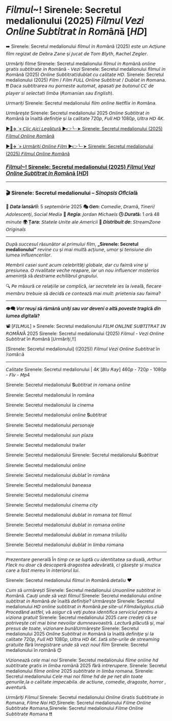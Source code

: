 # 𝘍𝘪𝘭𝘮𝘶𝘭~! Sirenele: Secretul medalionului (2025) 𝘍𝘪𝘭𝘮𝘶𝘭 𝘝𝘦𝘻𝘪 𝘖𝘯𝘭𝘪𝘯𝘦 𝘚𝘶𝘣𝘵𝘪𝘵𝘳𝘢𝘵 𝘪𝘯 𝘙𝘰𝘮â𝘯ă [𝘏𝘋]
➡️ Sirenele: Secretul medalionului 𝘧𝘪𝘭𝘮𝘶𝘭 𝘪𝘯 𝘙𝘰𝘮â𝘯ă (2025) 𝘦𝘴𝘵𝘦 𝘶𝘯 𝘈𝘤ț𝘪𝘶𝘯𝘦 𝘧𝘪𝘭𝘮 𝘳𝘦𝘨𝘪𝘻𝘢𝘵 𝘥𝘦 𝘋𝘦𝘣𝘳𝘢 𝘡𝘢𝘯𝘦 ș𝘪 𝘑𝘶𝘤𝘢𝘵 𝘥𝘦 𝘛𝘰𝘮 𝘉𝘭𝘺𝘵𝘩, 𝘙𝘢𝘤𝘩𝘦𝘭 𝘡𝘦𝘨𝘭𝘦𝘳.

𝘜𝘳𝘮ă𝘳𝘪ț𝘪 𝘧𝘪𝘭𝘮𝘦 Sirenele: Secretul medalionului 𝘧𝘪𝘭𝘮𝘶𝘭 𝘪𝘯 𝘙𝘰𝘮â𝘯ă 𝘰𝘯𝘭𝘪𝘯𝘦 𝘨𝘳𝘢𝘵𝘪𝘴 𝘴𝘶𝘣𝘵𝘪𝘵𝘳𝘢𝘵𝘦 𝘪𝘯 𝘙𝘰𝘮â𝘯ă - 𝘝𝘦𝘻𝘪 Sirenele: Secretul medalionului 𝘧𝘪𝘭𝘮𝘶𝘭 𝘪𝘯 𝘙𝘰𝘮â𝘯ă (2025) 𝘖𝘯𝘭𝘪𝘯𝘦 𝘚𝘶𝘣𝘵𝘪𝘵𝘳𝘢𝘵/𝘥𝘶𝘣𝘭𝘢𝘵 𝘤𝘶 𝘤𝘢𝘭𝘪𝘵𝘢𝘵𝘦 𝘏𝘋. Sirenele: Secretul medalionului (2025) 𝘍𝘪𝘭𝘮 / 𝘍𝘪𝘭𝘮 𝘍𝘜𝘓𝘓 𝘖𝘯𝘭𝘪𝘯𝘦 𝘚𝘶𝘣𝘵𝘪𝘵𝘳𝘢𝘵 / 𝘋𝘶𝘣𝘭𝘢𝘵 𝘪𝘯 𝘙𝘰𝘮𝘢𝘯𝘢. ❗❗️ 𝘋𝘢𝘤𝘢 𝘴𝘶𝘣𝘵𝘪𝘵𝘳𝘢𝘳𝘦𝘢 𝘯𝘶 𝘱𝘰𝘳𝘯𝘦𝘴𝘵𝘦 𝘢𝘶𝘵𝘰𝘮𝘢𝘵, 𝘢𝘱𝘢𝘴𝘢𝘵𝘪 𝘱𝘦 𝘣𝘶𝘵𝘰𝘯𝘶𝘭 𝘊𝘊 𝘥𝘦 𝘱𝘭𝘢𝘺𝘦𝘳 𝘴𝘪 𝘴𝘦𝘭𝘦𝘤𝘵𝘢𝘵𝘪 𝘭𝘪𝘮𝘣𝘢 (𝘙𝘰𝘮𝘢𝘯𝘪𝘢𝘯 𝘴𝘢𝘶 𝘌𝘯𝘨𝘭𝘪𝘴𝘩).

𝘜𝘳𝘮𝘢𝘳𝘪ț𝘪 Sirenele: Secretul medalionului 𝘧𝘪𝘭𝘮 𝘰𝘯𝘭𝘪𝘯𝘦 𝘕𝘦𝘵𝘧𝘭𝘪𝘹 𝘪𝘯 𝘙𝘰𝘮â𝘯𝘢.

𝘜𝘳𝘮ă𝘳𝘦ș𝘵𝘦 Sirenele: Secretul medalionului 2025 𝘖𝘯𝘭𝘪𝘯𝘦 𝘚𝘶𝘣𝘵𝘪𝘵𝘳𝘢𝘵 𝘪𝘯 𝘙𝘰𝘮â𝘯ă 𝘭𝘢 î𝘯𝘢𝘭𝘵ă 𝘥𝘦𝘧𝘪𝘯𝘪ț𝘪𝘦 ș𝘪 𝘭𝘢 𝘤𝘢𝘭𝘪𝘵𝘢𝘵𝘦 720𝘱, 𝘍𝘶𝘭𝘭 𝘏𝘋 1080𝘱, 𝘜𝘭𝘵𝘳𝘢 𝘏𝘋 4𝘒.

[▶️🔹✈️ ˙» 𝘊𝘭𝘪𝘤 𝘈𝘪𝘤𝘪 𝘓𝘦𝘨ă𝘵𝘶𝘳ă ▶️👉️╰┈➤ Sirenele: Secretul medalionului (2025) 𝘍𝘪𝘭𝘮𝘶𝘭 𝘖𝘯𝘭𝘪𝘯𝘦 𝘙𝘰𝘮â𝘯ă](https://t.co/fqd8omTAOb)

[▶️🔹✈️ ˙» 𝘜𝘳𝘮ă𝘳𝘪ț𝘪 𝘖𝘯𝘭𝘪𝘯𝘦 𝘍𝘪𝘭𝘮 ▶️👉️╰┈➤ Sirenele: Secretul medalionului (2025) 𝘍𝘪𝘭𝘮𝘶𝘭 𝘖𝘯𝘭𝘪𝘯𝘦 𝘙𝘰𝘮â𝘯ă](https://t.co/fqd8omTAOb)

### [𝘍𝘪𝘭𝘮𝘶𝘭~! Sirenele: Secretul medalionului (2025) 𝘍𝘪𝘭𝘮𝘶𝘭 𝘝𝘦𝘻𝘪 𝘖𝘯𝘭𝘪𝘯𝘦 𝘚𝘶𝘣𝘵𝘪𝘵𝘳𝘢𝘵 𝘪𝘯 𝘙𝘰𝘮â𝘯ă [𝘏𝘋]](https://t.co/fqd8omTAOb)

---

### 🎬 Sirenele: Secretul medalionului – 𝘚𝘪𝘯𝘰𝘱𝘴𝘪𝘴 𝘖𝘧𝘪𝘤𝘪𝘢𝘭ă

**📅 𝘋𝘢𝘵𝘢 𝘭𝘢𝘯𝘴ă𝘳𝘪𝘪:** 5 𝘴𝘦𝘱𝘵𝘦𝘮𝘣𝘳𝘪𝘦 2025
**🎭 𝘎𝘦𝘯:** 𝘊𝘰𝘮𝘦𝘥𝘪𝘦, 𝘋𝘳𝘢𝘮ă, 𝘛𝘪𝘯𝘦𝘳𝘪/𝘈𝘥𝘰𝘭𝘦𝘴𝘤𝘦𝘯ț𝘪, 𝘚𝘰𝘤𝘪𝘢𝘭 𝘔𝘦𝘥𝘪𝘢
**🎥 𝘙𝘦𝘨𝘪𝘢:** 𝘑𝘰𝘳𝘥𝘢𝘯 𝘔𝘪𝘤𝘩𝘢𝘦𝘭𝘴
**🕒 𝘋𝘶𝘳𝘢𝘵ă:** 1 𝘰𝘳ă 48 𝘮𝘪𝘯𝘶𝘵𝘦
**🌍 Ț𝘢𝘳𝘢:** 𝘚𝘵𝘢𝘵𝘦𝘭𝘦 𝘜𝘯𝘪𝘵𝘦 𝘢𝘭𝘦 𝘈𝘮𝘦𝘳𝘪𝘤𝘪𝘪
**📱 𝘋𝘪𝘴𝘵𝘳𝘪𝘣𝘶𝘪𝘵 𝘥𝘦:** 𝘚𝘵𝘳𝘦𝘢𝘮𝘡𝘰𝘯𝘦 𝘖𝘳𝘪𝘨𝘪𝘯𝘢𝘭𝘴

---

𝘋𝘶𝘱ă 𝘴𝘶𝘤𝘤𝘦𝘴𝘶𝘭 𝘳ă𝘴𝘶𝘯ă𝘵𝘰𝘳 𝘢𝘭 𝘱𝘳𝘪𝘮𝘶𝘭𝘶𝘪 𝘧𝘪𝘭𝘮, **„Sirenele: Secretul medalionului”** 𝘳𝘦𝘷𝘪𝘯𝘦 𝘤𝘶 ș𝘪 𝘮𝘢𝘪 𝘮𝘶𝘭𝘵ă 𝘢𝘤ț𝘪𝘶𝘯𝘦, 𝘶𝘮𝘰𝘳 ș𝘪 𝘵𝘦𝘯𝘴𝘪𝘶𝘯𝘦 𝘥𝘪𝘯 𝘭𝘶𝘮𝘦𝘢 𝘪𝘯𝘧𝘭𝘶𝘦𝘯𝘤𝘦𝘳𝘪𝘭𝘰𝘳.

𝘔𝘦𝘮𝘣𝘳𝘪𝘪 𝘤𝘢𝘴𝘦𝘪 𝘴𝘶𝘯𝘵 𝘢𝘤𝘶𝘮 𝘤𝘦𝘭𝘦𝘣𝘳𝘪𝘵ăț𝘪 𝘨𝘭𝘰𝘣𝘢𝘭𝘦, 𝘥𝘢𝘳 𝘤𝘶 𝘧𝘢𝘪𝘮ă 𝘷𝘪𝘯𝘦 ș𝘪 𝘱𝘳𝘦𝘴𝘪𝘶𝘯𝘦𝘢. 𝘖 𝘳𝘪𝘷𝘢𝘭𝘪𝘵𝘢𝘵𝘦 𝘷𝘦𝘤𝘩𝘦 𝘳𝘦𝘢𝘱𝘢𝘳𝘦, 𝘪𝘢𝘳 𝘶𝘯 𝘯𝘰𝘶 𝘪𝘯𝘧𝘭𝘶𝘦𝘯𝘤𝘦𝘳 𝘮𝘪𝘴𝘵𝘦𝘳𝘪𝘰𝘴 𝘢𝘮𝘦𝘯𝘪𝘯ță 𝘴ă 𝘥𝘦𝘴𝘵𝘳𝘢𝘮𝘦 𝘦𝘤𝘩𝘪𝘭𝘪𝘣𝘳𝘶𝘭 𝘨𝘳𝘶𝘱𝘶𝘭𝘶𝘪.

🔍 𝘗𝘦 𝘮ă𝘴𝘶𝘳ă 𝘤𝘦 𝘳𝘦𝘭𝘢ț𝘪𝘪𝘭𝘦 𝘴𝘦 𝘤𝘰𝘮𝘱𝘭𝘪𝘤ă, 𝘪𝘢𝘳 𝘴𝘦𝘤𝘳𝘦𝘵𝘦𝘭𝘦 𝘪𝘦𝘴 𝘭𝘢 𝘪𝘷𝘦𝘢𝘭ă, 𝘧𝘪𝘦𝘤𝘢𝘳𝘦 𝘮𝘦𝘮𝘣𝘳𝘶 𝘵𝘳𝘦𝘣𝘶𝘪𝘦 𝘴ă 𝘥𝘦𝘤𝘪𝘥ă 𝘤𝘦 𝘤𝘰𝘯𝘵𝘦𝘢𝘻ă 𝘮𝘢𝘪 𝘮𝘶𝘭𝘵: 𝘱𝘳𝘪𝘦𝘵𝘦𝘯𝘪𝘢 𝘴𝘢𝘶 𝘧𝘢𝘪𝘮𝘢?

---

**👁️‍🗨️ 𝘝𝘰𝘳 𝘳𝘦𝘶ș𝘪 𝘴ă 𝘳ă𝘮â𝘯ă 𝘶𝘯𝘪ț𝘪 𝘴𝘢𝘶 𝘷𝘰𝘳 𝘥𝘦𝘷𝘦𝘯𝘪 𝘰 𝘢𝘭𝘵ă 𝘱𝘰𝘷𝘦𝘴𝘵𝘦 𝘵𝘳𝘢𝘨𝘪𝘤ă 𝘥𝘪𝘯 𝘭𝘶𝘮𝘦𝘢 𝘥𝘪𝘨𝘪𝘵𝘢𝘭ă?**

📽️ [𝘍𝘐𝘓𝘔𝘜𝘓] » Sirenele: Secretul medalionului 𝘍𝘐𝘓𝘔 𝘖𝘕𝘓𝘐𝘕𝘌 𝘚𝘜𝘉𝘛𝘐𝘛𝘙𝘈𝘛 𝘐𝘕 𝘙𝘖𝘔Â𝘕Ă 2025 Sirenele: Secretul medalionului (2025) 𝘍𝘪𝘭𝘮𝘶𝘭 - 𝘝𝘦𝘻𝘪 𝘖𝘯𝘭𝘪𝘯𝘦 𝘚𝘶𝘣𝘵𝘪𝘵𝘳𝘢𝘵 î𝘯 𝘙𝘰𝘮â𝘯ă [𝘜𝘳𝘮ă𝘳𝘪ț𝘪,!!]

[Sirenele: Secretul medalionului] ((2025)) 𝘍𝘪𝘭𝘮𝘶𝘭 𝘝𝘦𝘻𝘪 𝘖𝘯𝘭𝘪𝘯𝘦 𝘚𝘶𝘣𝘵𝘪𝘵𝘳𝘢𝘵 î𝘯 𝚁𝘰𝘮â𝚗ă

---

𝘊𝘢𝘭𝘪𝘵𝘢𝘵𝘦 Sirenele: Secretul medalionului | 4𝘒 [𝘉𝘭𝘶 𝘙𝘢𝘺] 460𝘱 - 720𝘱 - 1080𝘱 - 𝘍𝘭𝘷 - 𝘔𝘱4

Sirenele: Secretul medalionului 𝐒𝘶𝘣𝘵𝘪𝘵𝘳𝘢𝘵 𝘪𝘯 𝘳𝘰𝘮𝘢𝘯𝘢 𝘰𝘯𝘭𝘪𝘯𝘦

Sirenele: Secretul medalionului î𝘯 𝘳𝘰𝘮â𝘯𝘢

Sirenele: Secretul medalionului 𝘭𝘢 𝘤𝘪𝘯𝘦𝘮𝘢

Sirenele: Secretul medalionului 𝘰𝘯𝘭𝘪𝘯𝘦 𝐒𝘶𝘣𝘵𝘪𝘵𝘳𝘢𝘵

Sirenele: Secretul medalionului 𝘱𝘦𝘳𝘴𝘰𝘯𝘢𝘫𝘦

Sirenele: Secretul medalionului 𝘴𝘶𝘯 𝘱𝘭𝘢𝘻𝘢

Sirenele: Secretul medalionului 𝘵𝘳𝘢𝘪𝘭𝘦𝘳

Sirenele: Secretul medalionului
Sirenele: Secretul medalionului 𝐒𝘶𝘣𝘵𝘪𝘵𝘳𝘢𝘵

Sirenele: Secretul medalionului 𝘰𝘯𝘭𝘪𝘯𝘦

Sirenele: Secretul medalionului 𝘥𝘶𝘣𝘭𝘢𝘵 î𝘯 𝘳𝘰𝘮â𝘯𝘢

Sirenele: Secretul medalionului 𝘣𝘢𝘯𝘦𝘢𝘴𝘢

Sirenele: Secretul medalionului 𝘤𝘪𝘯𝘦𝘮𝘢

Sirenele: Secretul medalionului 𝘤𝘪𝘯𝘦𝘮𝘢 𝘤𝘪𝘵𝘺

Sirenele: Secretul medalionului 𝘥𝘶𝘣𝘭𝘢𝘵 𝘪𝘯 𝘳𝘰𝘮𝘢𝘯𝘢 𝘵𝘰𝘵 𝘧𝘪𝘭𝘮𝘶𝘭

Sirenele: Secretul medalionului 𝘥𝘶𝘣𝘭𝘢𝘵 𝘪𝘯 𝘳𝘰𝘮𝘢𝘯𝘢 𝘰𝘯𝘭𝘪𝘯𝘦

Sirenele: Secretul medalionului 𝘥𝘶𝘣𝘭𝘢𝘵 𝘪𝘯 𝘳𝘰𝘮𝘢𝘯𝘢 𝘵𝘳𝘪𝘭𝘶𝘭𝘪𝘭𝘶

Sirenele: Secretul medalionului 𝘥𝘶𝘣𝘭𝘢𝘵 𝘪𝘯 𝘭𝘪𝘮𝘣𝘢 𝘳𝘰𝘮𝘢𝘯𝘢

---

𝘗𝘳𝘦𝘻𝘦𝘯𝘵𝘢𝘳𝘦 𝘨𝘦𝘯𝘦𝘳𝘢𝘭ă Î𝘯 𝘵𝘪𝘮𝘱 𝘤𝘦 𝘴𝘦 𝘭𝘶𝘱𝘵ă 𝘤𝘶 𝘪𝘥𝘦𝘯𝘵𝘪𝘵𝘢𝘵𝘦𝘢 𝘴𝘢 𝘥𝘶𝘢𝘭ă, 𝘈𝘳𝘵𝘩𝘶𝘳 𝘍𝘭𝘦𝘤𝘬 𝘯𝘶 𝘥𝘰𝘢𝘳 𝘤ă 𝘥𝘦𝘴𝘤𝘰𝘱𝘦𝘳ă 𝘥𝘳𝘢𝘨𝘰𝘴𝘵𝘦𝘢 𝘢𝘥𝘦𝘷ă𝘳𝘢𝘵ă, 𝘤𝘪 𝘨ă𝘴𝘦ș𝘵𝘦 ș𝘪 𝘮𝘶𝘻𝘪𝘤𝘢 𝘤𝘢𝘳𝘦 𝘢 𝘧𝘰𝘴𝘵 𝘮𝘦𝘳𝘦𝘶 î𝘯 𝘪𝘯𝘵𝘦𝘳𝘪𝘰𝘳𝘶𝘭 𝘭𝘶𝘪.

Sirenele: Secretul medalionului 𝘧𝘪𝘭𝘮𝘶𝘭 𝘪𝘯 𝘙𝘰𝘮â𝘯ă 𝘥𝘦𝘵𝘢𝘭𝘪𝘶 ♥

𝘊𝘶𝘮 𝘴ă 𝘶𝘳𝘮ă𝘳𝘦ș𝘵𝘪 Sirenele: Secretul medalionului 𝘜𝘯𝘶𝘰𝘯𝘭𝘪𝘯𝘦 𝘴𝘶𝘣𝘵𝘪𝘵𝘳𝘢𝘵 𝘪𝘯 𝘙𝘰𝘮â𝘯ă. 𝘊𝘢𝘶ț𝘪 𝘶𝘯𝘥𝘦 𝘴ă 𝘷𝘦𝘻𝘪 𝘧𝘪𝘭𝘮𝘶𝘭 Sirenele: Secretul medalionului 𝘰𝘯𝘭𝘪𝘯𝘦 𝘴𝘶𝘣𝘵𝘪𝘵𝘳𝘢𝘵 𝘪𝘯 𝘙𝘰𝘮â𝘯ă 𝘥𝘦 î𝘯𝘢𝘭𝘵ă 𝘥𝘦𝘧𝘪𝘯𝘪ț𝘪𝘦? 𝘜𝘳𝘮ă𝘳𝘦ș𝘵𝘦 Sirenele: Secretul medalionului 𝘏𝘋 𝘰𝘯𝘭𝘪𝘯𝘦 𝘴𝘶𝘣𝘵𝘪𝘵𝘳𝘢𝘵 𝘪𝘯 𝘙𝘰𝘮â𝘯ă 𝘱𝘦 𝘴𝘪𝘵𝘦-𝘶𝘭 𝘍𝘪𝘭𝘮𝘥𝘢𝘪𝘭𝘺𝘱𝘭𝘶𝘴.𝘤𝘭𝘶𝘣 𝘗𝘳𝘰𝘤𝘦𝘥â𝘯𝘥 𝘢𝘴𝘵𝘧𝘦𝘭, 𝘷ă 𝘢𝘴𝘪𝘨𝘶𝘳 𝘤ă 𝘷𝘦ț𝘪 𝘱𝘶𝘵𝘦𝘢 𝘪𝘥𝘦𝘯𝘵𝘪𝘧𝘪𝘤𝘢 𝘴𝘦𝘳𝘷𝘪𝘤𝘪𝘶𝘭 𝘱𝘦𝘯𝘵𝘳𝘶 𝘢 𝘷𝘪𝘻𝘪𝘰𝘯𝘢 𝘨𝘳𝘢𝘵𝘶𝘪𝘵 Sirenele: Secretul medalionului 2025 𝘤𝘢𝘳𝘦 𝘤𝘳𝘦𝘥𝘦ț𝘪 𝘤ă 𝘴𝘦 𝘱𝘰𝘵𝘳𝘪𝘷𝘦ș𝘵𝘦 𝘤𝘦𝘭 𝘮𝘢𝘪 𝘣𝘪𝘯𝘦 𝘯𝘦𝘷𝘰𝘪𝘭𝘰𝘳 𝘥𝘶𝘮𝘯𝘦𝘢𝘷𝘰𝘢𝘴𝘵𝘳ă. 𝘓𝘦𝘤𝘵𝘶𝘳ă 𝘱𝘭ă𝘤𝘶𝘵ă ș𝘪, 𝘮𝘢𝘪 𝘱𝘳𝘦𝘴𝘶𝘴 𝘥𝘦 𝘵𝘰𝘢𝘵𝘦, 𝘷𝘪𝘻𝘪𝘰𝘯𝘢𝘳𝘦 𝘣𝘶𝘯ă!𝘜𝘳𝘮ă𝘳𝘦ș𝘵𝘦 Sirenele: Secretul medalionului 2025 𝘖𝘯𝘭𝘪𝘯𝘦 𝘚𝘶𝘣𝘵𝘪𝘵𝘳𝘢𝘵 𝘪𝘯 𝘙𝘰𝘮â𝘯ă 𝘭𝘢 î𝘯𝘢𝘭𝘵ă 𝘥𝘦𝘧𝘪𝘯𝘪ț𝘪𝘦 ș𝘪 𝘭𝘢 𝘤𝘢𝘭𝘪𝘵𝘢𝘵𝘦 720𝘱, 𝘍𝘶𝘭𝘭 𝘏𝘋 1080𝘱, 𝘜𝘭𝘵𝘳𝘢 𝘏𝘋 4𝘒. 𝘐𝘢𝘵ă 𝘴𝘪𝘵𝘦-𝘶𝘳𝘪𝘭𝘦 𝘥𝘦 𝘴𝘵𝘳𝘦𝘢𝘮𝘪𝘯𝘨 𝘨𝘳𝘢𝘵𝘶𝘪𝘵𝘦 𝘧ă𝘳ă î𝘯𝘳𝘦𝘨𝘪𝘴𝘵𝘳𝘢𝘳𝘦 𝘶𝘯𝘥𝘦 𝘴ă 𝘷𝘦𝘻𝘪 𝘯𝘰𝘶𝘭 𝘧𝘪𝘭𝘮 Sirenele: Secretul medalionului î𝘯 𝘳𝘰𝘮â𝘯ă 😊

𝘝𝘪𝘻𝘪𝘰𝘯𝘦𝘢𝘻ă 𝘤𝘦𝘭𝘦 𝘮𝘢𝘪 𝘯𝘰𝘪 Sirenele: Secretul medalionului 𝘧𝘪𝘭𝘮𝘦 𝘰𝘯𝘭𝘪𝘯𝘦 𝘩𝘥 𝘴𝘶𝘣𝘵𝘪𝘵𝘳𝘢𝘵𝘦 𝘨𝘳𝘢𝘵𝘪𝘴 𝘪𝘯 𝘭𝘪𝘮𝘣𝘢 𝘳𝘰𝘮â𝘯ă 2025 𝘧ă𝘳ă 𝘪𝘯𝘵𝘳𝘦𝘳𝘶𝘱𝘦𝘳𝘦. Sirenele: Secretul medalionului 𝘧𝘪𝘭𝘮𝘦 𝘰𝘯𝘭𝘪𝘯𝘦 2025 𝘴𝘶𝘣𝘵𝘪𝘵𝘳𝘢𝘵𝘦 𝘪𝘯 𝘭𝘪𝘮𝘣𝘢 𝘳𝘰𝘮𝘢𝘯𝘢. Sirenele: Secretul medalionului 𝘊𝘦𝘭𝘦 𝘮𝘢𝘪 𝘯𝘰𝘪 𝘧𝘪𝘭𝘮𝘦 𝘩𝘥 𝘥𝘦 𝘱𝘦 𝘯𝘦𝘵 𝘥𝘪𝘯 𝘵𝘰𝘢𝘵𝘦 𝘨𝘦𝘯𝘶𝘳𝘪𝘭𝘦,𝘭𝘢 𝘰 𝘤𝘢𝘭𝘪𝘵𝘢𝘵𝘦 𝘪𝘮𝘱𝘦𝘤𝘢𝘣𝘪𝘭𝘢. 𝘥𝘦 𝘢𝘤𝘵𝘪𝘶𝘯𝘦, 𝘤𝘰𝘮𝘦𝘥𝘪𝘦, 𝘥𝘳𝘢𝘨𝘰𝘴𝘵𝘦, 𝘩𝘰𝘳𝘳𝘰𝘳 , 𝘢𝘷𝘦𝘯𝘵𝘶𝘳ă.

𝘜𝘳𝘮ă𝘳𝘪ț𝘪 𝘍𝘪𝘭𝘮𝘶𝘭 Sirenele: Secretul medalionului 𝘖𝘯𝘭𝘪𝘯𝘦 𝘎𝘳𝘢𝘵𝘪𝘴 𝘚𝘶𝘣𝘵𝘪𝘵𝘳𝘢𝘵𝘦 𝘪𝘯 𝘙𝘰𝘮𝘢𝘯𝘢, 𝘍𝘪𝘭𝘮𝘦 𝘕𝘰𝘪 𝘏𝘋,Sirenele: Secretul medalionului 𝘍𝘪𝘭𝘮𝘦 𝘖𝘯𝘭𝘪𝘯𝘦 𝘚𝘶𝘣𝘵𝘪𝘵𝘳𝘢𝘵𝘦 𝘙𝘰𝘮𝘢𝘯𝘢,Sirenele: Secretul medalionului 𝘍𝘪𝘭𝘮𝘦 𝘖𝘯𝘭𝘪𝘯𝘦 𝘚𝘶𝘣𝘵𝘪𝘵𝘳𝘢𝘵𝘦 𝘙𝘰𝘮𝘢𝘯𝘢 ❗❗️
